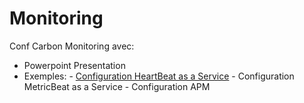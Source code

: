 # Monitoring

Conf Carbon Monitoring avec:

- Powerpoint Presentation
- Exemples:
      - [Configuration HeartBeat as a Service](src/monitors.d/example-app.http.yml)
      - Configuration MetricBeat as a Service
      - Configuration APM
